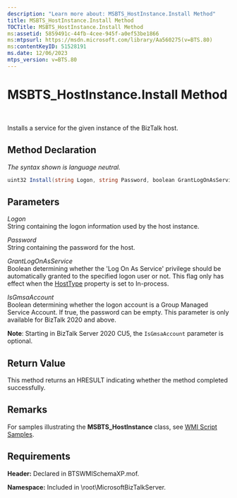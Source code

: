 ```yaml
---
description: "Learn more about: MSBTS_HostInstance.Install Method"
title: MSBTS_HostInstance.Install Method
TOCTitle: MSBTS_HostInstance.Install Method
ms:assetid: 5859491c-44fb-4cee-945f-a0ef53be1866
ms:mtpsurl: https://msdn.microsoft.com/library/Aa560275(v=BTS.80)
ms:contentKeyID: 51528191
ms.date: 12/06/2023
mtps_version: v=BTS.80
---
```


# MSBTS\_HostInstance.Install Method

 

Installs a service for the given instance of the BizTalk host.

## Method Declaration

*The syntax shown is language neutral.*

```C#
uint32 Install(string Logon, string Password, boolean GrantLogOnAsService, boolean IsGmsaAccount);  
```

## Parameters

*Logon*  
String containing the logon information used by the host instance.

*Password*  
String containing the password for the host.

*GrantLogOnAsService*  
Boolean determining whether the 'Log On As Service' privilege should be automatically granted to the specified logon user or not. This flag only has effect when the [HostType](msbts-hostinstance-hosttype-property-wmi.md) property is set to In-process.

*IsGmsaAccount*  
Boolean determining whether the logon account is a Group Managed Service Account.  If true, the password can be empty.  This parameter is only available for BizTalk 2020 and above.

**Note**: Starting in BizTalk Server 2020 CU5, the `IsGmsaAccount` parameter is optional.

## Return Value

This method returns an HRESULT indicating whether the method completed successfully.

## Remarks

For samples illustrating the **MSBTS\_HostInstance** class, see [WMI Script Samples](wmi-script-samples.md).

## Requirements

**Header:** Declared in BTSWMISchemaXP.mof.

**Namespace:** Included in \\root\\MicrosoftBizTalkServer.

